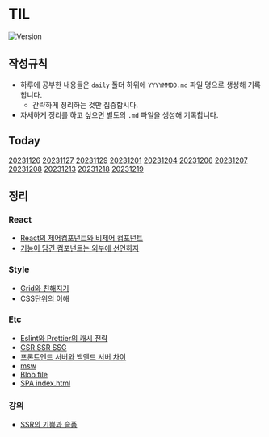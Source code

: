 # TIL
![Version](https://img.shields.io/badge/version-2023.12.18-red.svg)

## 작성규칙
* 하루에 공부한 내용들은 `daily` 폴더 하위에 `YYYYMMDD.md` 파일 명으로 생성해 기록합니다.
   * 간략하게 정리하는 것만 집중합시다. 
* 자세하게 정리를 하고 싶으면 별도의 `.md` 파일을 생성해 기록합니다. 

## Today
[20231126](/daily/20231126/20231126.md)
[20231127](/daily/20231127/20231127.md)
[20231129](/daily/20231129/20231129.md)
[20231201](/daily/20231201/20231201.md)
[20231204](/daily/20231204/20231204.md)
[20231206](/daily/20231206/20231206.md)
[20231207](/daily/20231207/20231207.md)
[20231208](/daily/20231208/20231208.md)
[20231213](/daily/20231213/20231213.md)
[20231218](/daily/20231218/20231218.md)
[20231219](/daily/20231219/20231219.md)


## 정리
### React
* [React의 제어컴포넌트와 비제어 컴포넌트](./react/conponent-of-controlled-and-uncontrolled.md)
* [기능이 담긴 컴포넌트는 외부에 선언하자](./react//calling-functional-components//calling-functional-components.md)

### Style
* [Grid와 친해지기](./style/flex-container-grid-container.png)
* [CSS단위의 이해](./style/px-em-rem-vw-vh.md)
### Etc
* [Eslint와 Prettier의 캐시 전략](./etc/cache-strategy-of-eslint-and-prettier.md)
* [CSR SSR SSG](./etc/CSR-SSR-SSG-example.md)
* [프론트엔드 서버와 백엔드 서버 차이](./etc/frontent-server-vs-backend-server.md)
* [msw](./etc/msw.md)
* [Blob file](./etc/blob.md)
* [SPA index.html](./etc//SPA의%20고정된%20indexhtml.md)
### 강의
* [SSR의 기쁨과 슬픔](./강의//SSR의%20기쁨과%20슬픔:%20렌더링의%20변화의%20흐름을%20통해%20알아보는%20SSR과%20Streaming%20SSR.md)
